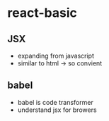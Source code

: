 # react-basic
## JSX
- expanding from javascript
- similar to html -> so convient

## babel
- babel is code transformer
- understand jsx for browers